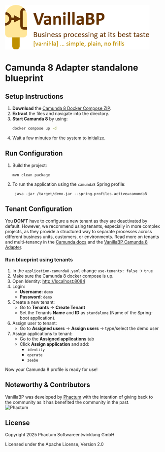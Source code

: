 ![VanillaBP](readme/vanillabp-headline.png)

# Camunda 8 Adapter standalone blueprint


## Setup Instructions

1. **Download** the [Camunda 8 Docker Compose ZIP](https://docs.camunda.io/docs/self-managed/setup/deploy/local/docker-compose/).
2. **Extract** the files and navigate into the directory.
3. **Start Camunda 8** by using:
   ```bash
   docker compose up -d
   ```
4. Wait a few minutes for the system to initialize.

## Run Configuration
1. Build the project:
    ```shell
    mvn clean package
    ```
2. To run the application using the `camunda8` Spring profile:
   ```shell
    java -jar /target/demo.jar --spring.profiles.active=camunda8
    ```

## Tenant Configuration

You **DON'T** have to configure a new tenant as they are deactivated by default.
However, we recommend using tenants, especially in more complex projects, as they provide a structured way to separate processes across different business units, customers, or environments.
Read more on tenants and multi-tenancy in the [Camunda docs](https://docs.camunda.org/manual/latest/user-guide/process-engine/multi-tenancy/) and the [VanillaBP Camunda 8 Adapter](https://github.com/camunda-community-hub/vanillabp-camunda8-adapter/blob/main/spring-boot/README.md#using-camunda-multi-tenancy).

### Run blueprint using tenants

1. In the `application-camunda8.yaml` change `use-tenants: false` -> `true`
2. Make sure the Camunda 8 docker compose is up.
3. Open Identity: [http://localhost:8084](http://localhost:8084)
4. Login:
    - **Username:** `demo`
    - **Password:** `demo`
5. Create a new tenant:
    - Go to **Tenants** → **Create Tenant**
    - Set the Tenants **Name** and **ID** as `standalone` (Name of the Spring-boot application).
6. Assign user to tenant:
    - Go to **Assigned users** → **Assign users** → type/select the demo user
7. Assign applications to tenant:
    - Go to the **Assigned applications** tab
    - Click **Assign application** and add:
        - `identity`
        - `operate`
        - `zeebe`


Now your Camunda 8 profile is ready for use!

## Noteworthy & Contributors

VanillaBP was developed by [Phactum](https://www.phactum.at) with the intention of giving back to the community as it has benefited the community in the past.\
![Phactum](readme/phactum.png)

## License

Copyright 2025 Phactum Softwareentwicklung GmbH

Licensed under the Apache License, Version 2.0
